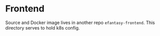 # Frontend
Source and Docker image lives in another repo `efantasy-frontend`. This
directory serves to hold k8s config.
